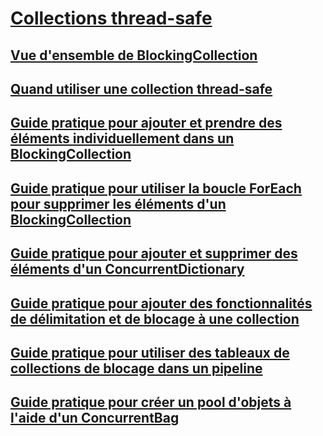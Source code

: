 # [Collections thread-safe](index.md)
## [Vue d'ensemble de BlockingCollection](blockingcollection-overview.md)
## [Quand utiliser une collection thread-safe](when-to-use-a-thread-safe-collection.md)
## [Guide pratique pour ajouter et prendre des éléments individuellement dans un BlockingCollection](how-to-add-and-take-items.md)
## [Guide pratique pour utiliser la boucle ForEach pour supprimer les éléments d'un BlockingCollection](how-to-use-foreach-to-remove.md)
## [Guide pratique pour ajouter et supprimer des éléments d'un ConcurrentDictionary](how-to-add-and-remove-items.md)
## [Guide pratique pour ajouter des fonctionnalités de délimitation et de blocage à une collection](how-to-add-bounding-and-blocking.md)
## [Guide pratique pour utiliser des tableaux de collections de blocage dans un pipeline](how-to-use-arrays-of-blockingcollections.md)
## [Guide pratique pour créer un pool d'objets à l'aide d'un ConcurrentBag](how-to-create-an-object-pool.md)

